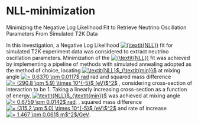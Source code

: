 # NLL-minimization
Minimizing the Negative Log Likelihood Fit to Retrieve Neutrino Oscillation Parameters From Simulated T2K Data

In this investigation, a Negative Log Likelihood <a href="https://www.codecogs.com/eqnedit.php?latex=(\textit{NLL})" target="_blank"><img src="https://latex.codecogs.com/gif.latex?(\textit{NLL})" title="(\textit{NLL})" /></a> fit for simulated T2K experiment data was considered to extract neutrino oscillation parameters. Minimization of the <a href="https://www.codecogs.com/eqnedit.php?latex=(\textit{NLL})" target="_blank"><img src="https://latex.codecogs.com/gif.latex?(\textit{NLL})" title="(\textit{NLL})" /></a> fit was achieved by implementing a pipeline of methods with simulated annealing adopted as the method of choice, locating <a href="https://www.codecogs.com/eqnedit.php?latex=\textit{NLL}$_{\textit{min}}$" target="_blank"><img src="https://latex.codecogs.com/gif.latex?\textit{NLL}$_{\textit{min}}$" title="\textit{NLL}$_{\textit{min}}$" /></a> at mixing angle <a href="https://www.codecogs.com/eqnedit.php?latex==&space;0.6370&space;\pm&space;0.0117$&space;rad" target="_blank"><img src="https://latex.codecogs.com/gif.latex?=&space;0.6370&space;\pm&space;0.0117$&space;rad" title="= 0.6370 \pm 0.0117$ rad" /></a> rad and squared mass difference <a href="https://www.codecogs.com/eqnedit.php?latex==&space;(290.8&space;\pm&space;5.9)&space;\times&space;10^{-5}$&space;(eV)$^2$" target="_blank"><img src="https://latex.codecogs.com/gif.latex?=&space;(290.8&space;\pm&space;5.9)&space;\times&space;10^{-5}$&space;(eV)$^2$" title="= (290.8 \pm 5.9) \times 10^{-5}$ (eV)$^2$" /></a> , considering cross-section of interaction to be 1. Taking a linearly increasing cross-section as a function of energy, <a href="https://www.codecogs.com/eqnedit.php?latex=\textit{NLL}$_{\textit{min}}$" target="_blank"><img src="https://latex.codecogs.com/gif.latex?\textit{NLL}$_{\textit{min}}$" title="\textit{NLL}$_{\textit{min}}$" /></a> was achieved at mixing angle <a href="https://www.codecogs.com/eqnedit.php?latex==&space;0.6759&space;\pm&space;0.0142$&space;rad," target="_blank"><img src="https://latex.codecogs.com/gif.latex?=&space;0.6759&space;\pm&space;0.0142$&space;rad," title="= 0.6759 \pm 0.0142$ rad," /></a> , squared mass difference <a href="https://www.codecogs.com/eqnedit.php?latex==&space;(315.2&space;\pm&space;5.0)&space;\times&space;10^{-5}$&space;(eV)$^2$" target="_blank"><img src="https://latex.codecogs.com/gif.latex?=&space;(315.2&space;\pm&space;5.0)&space;\times&space;10^{-5}$&space;(eV)$^2$" title="= (315.2 \pm 5.0) \times 10^{-5}$ (eV)$^2$" /></a> and rate of increase <a href="https://www.codecogs.com/eqnedit.php?latex==&space;1.467&space;\pm&space;0.061$&space;m$^2$/GeV" target="_blank"><img src="https://latex.codecogs.com/gif.latex?=&space;1.467&space;\pm&space;0.061$&space;m$^2$/GeV" title="= 1.467 \pm 0.061$ m$^2$/GeV" /></a>.
